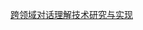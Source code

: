 

[跨领域对话理解技术研究与实现](http://kns.cnki.net/KCMS/detail/detail.aspx?dbcode=CMFD&dbname=CMFD201802&filename=1018111249.nh&uid=WEEvREcwSlJHSldRa1FhdkJkVG1CTXc4Y29WdWdiUmpBamZpR1B0aTNWQT0=$9A4hF_YAuvQ5obgVAqNKPCYcEjKensW4IQMovwHtwkF4VYPoHbKxJw!!&v=Mjg3MDIxTHV4WVM3RGgxVDNxVHJXTTFGckNVUkxPZlp1UnBGeWpoVnJ2UFZGMjZGcks1SDlQSXBwRWJQSVI4ZVg=)
